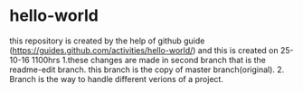# hello-world
this repository is created by the help of github guide (https://guides.github.com/activities/hello-world/) and this is created on 25-10-16 1100hrs
1.these changes are made in second branch that is the readme-edit branch. this branch is the copy of master branch(original).
2. Branch is the way to handle different verions of a project.
